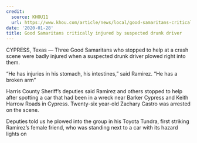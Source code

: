 ```yaml
---
credit:
  source: KHOU11
  url: https://www.khou.com/article/news/local/good-samaritans-critically-injured-by-suspected-drunk-driver/285-79c58cf0-9b03-4539-aed1-19df28f01207
date: '2020-01-28'
title: Good Samaritans critically injured by suspected drunk driver
---
```


CYPRESS, Texas — Three Good Samaritans who stopped to help at a crash scene were badly injured when a suspected drunk driver plowed right into them.

“He has injuries in his stomach, his intestines,” said Ramirez. “He has a broken arm”

Harris County Sheriff’s deputies said Ramirez and others stopped to help after spotting a car that had been in a wreck near Barker Cypress and Keith Harrow Roads in Cypress. Twenty-six year-old Zachary Castro was arrested on the scene.

Deputies told us he plowed into the group in his Toyota Tundra, first striking Ramirez’s female friend, who was standing next to a car with its hazard lights on